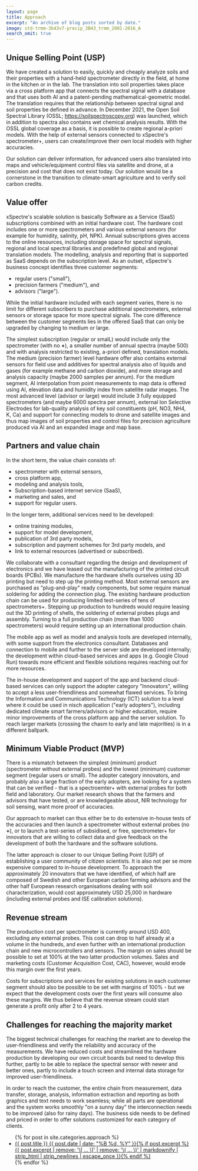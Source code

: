 ```yaml
---
layout: page
title: Approach
excerpt: "An archive of blog posts sorted by date."
image: std-trmm-3b43v7-precip_3B43_trmm_2001-2016_A
search_omit: true
---
```


## Unique Selling Point (USP)

We have created a solution to easily, quickly and cheaply analyze soils and their properties with a hand-held spectrometer directly in the field, at home in the kitchen or in the lab. The translation into soil properties takes place via a cross platform app that connects the spectral signal with a database and that uses both AI and a patent-pending mathematical-geometric model. The translation requires that the relationship between spectral signal and soil properties be defined in advance. In December 2021, the Open Soil Spectral Library (OSSL; https://soilspectroscopy.org) was launched, which in addition to spectra also contains wet chemical analysis results. With the OSSL global coverage as a basis, it is possible to create regional a-priori models. With the help of external sensors connected to xSpectre's spectrometer+, users can create/improve their own local models with higher accuracies.

Our solution can deliver information, for advanced users also translated into maps and vehicle/equipment control files via satellite and drone, at a precision and cost that does not exist today. Our solution would be a cornerstone in the transition to climate-smart agriculture and to verify soil carbon credits.

## Value offer

xSpectre's scalable solution is basically Software as a Service (SaaS) subscriptions combined with an initial hardware cost. The hardware cost includes one or more spectrometers and various external sensors (for example for humidity, salinity, pH, NPK). Annual subscriptions gives access to the online resources, including storage space for spectral signals, regional and local spectral libraries and predefined global and regional translation models. The modelling, analysis and reporting that is supported as SaaS depends on the subscription level. As an outset, xSpectre's business concept identifies three customer segments:

- regular users ("small"),
- precision farmers ("medium"), and
- advisors ("large").

While the initial hardware included with each segment varies, there is no limit for different subscribers to purchase additional spectrometers, external sensors or storage space for more spectral signals. The core difference between the customer segments lies in the offered SaaS  that can only be upgraded by changing to medium or large.  

The simplest subscription (regular or smalL) would include only the spectrometer (with no **+**), a smaller number of annual spectra (maybe 500) and with analysis restricted to existing, a-priori defined, translation models. The medium (precision farmer) level hardware offer also contains external sensors for field use and additives for spectral analysis also of liquids and gases (for example methane and carbon dioxide), and more storage and analysis capacity (maybe 2000 samples per annum). For the medium segment, AI interpolation from point measurements to map data is offered using AI, elevation data and humidity index from satellite radar images. The most advanced level (advisor or large) would include 3 fully equipped spectrometers (and maybe 6000 spectra per annum), external Ion Selective Electrodes for lab-quality analysis of key soil constituents (pH, NO3, NH4, K, Ca) and support for connecting models to drone and satellite images and thus map images of soil properties and control files for precision agriculture produced via AI and an expanded image and map base.

## Partners and value chain

In the short term, the value chain consists of:

- spectrometer with external sensors,
- cross platform app,
- modeling and analysis tools,
- Subscription-based internet service (SaaS),
- marketing and sales, and
- support for regular users.

In the longer term, additional services need to be developed:

- online training modules,
- support for model development,
- publication of 3rd party models,
- subscription and payment schemes for 3rd party models, and
- link to external resources (advertised or subscribed).

We collaborate with a consultant regarding the design and development of electronics and we have leased out the manufacturing of the printed circuit boards (PCBs). We manufacture the hardware shells ourselves using 3D printing but need to step up the printing method. Most external sensors are purchased as "plug-and-play" ready components, but some require manual soldering for adding the connection plug. The existing hardware production chain can be used for producing limited test-series of tens of spectrometers+. Stepping up production to hundreds would require leasing out the 3D printing of shells, the soldering of external probes plugs and assembly. Turning to a full production chain (more than 1000 spectrometers) would require setting up an international production chain.

The mobile app as well as model and analysis tools are developed internally, with some support from the electronics consultant. Databases and connection to mobile and further to the server side are developed internally; the development within cloud-based services and apps (e.g. Google Cloud Run) towards more efficient and flexible solutions requires reaching out for more resources.

The in-house development and support of the app and backend cloud-based services can only support the adopter category "Innovators", willing to accept a less user-friendliness and somewhat flawed services. To bring the Information and Communications Technology (ICT) solution to a level where it could be used in nisch application ("early adopters"), including dedicated climate smart farmers/advisors or higher education, require minor improvements of the cross platform app and the server solution. To reach larger markets (crossing the chasm to early and late majorities) is in a different ballpark.

## Minimum Viable Product (MVP)

There is a mismatch between the simplest (minimum) product (spectrometer without external probes) and the lowest (minimum) customer segment (regular users or small). The adopter category innovators, and probably also a large fraction of the early adopters, are looking for a system that can be verified - that is a spectroemter+ with external probes for both field and laboratory. Our market research shows that the farmers and advisors that have tested, or are knowledgeable about, NIR technology for soil sensing, want more proof of accuracies.

Our approach to market can thus either be to do extensive in-house tests of the accuracies and then launch a spectrometer without external probes (no **+**), or to launch a test-series of subsidised, or free, spectrometer+ for innovators that are willing to collect data and give feedback on the development of both the hardware and the software solutions.

The latter approach is closer to our Unique Selling Point (USP) of establishing a user community of citizen scientists. It is also not per se more expensive compared to in-house development. To approach the approximately 20 innovators that we have identified, of which half are composed of Swedish and other European carbon farming advisors and the other half European research organisations dealing with soil characterization, would cost approximately USD 25,000 in hardware (including external probes and ISE calibration solutions).

## Revenue stream

The production cost per spectrometer is currently around USD 400, excluding any external probes. This cost can drop to half already at a volume in the hundreds, and even further with an international production chain and new microcontrollers and sensors. The margin on sales should be possible to set at 100% at the two latter production volumes. Sales and marketing costs (Customer Acquisition Cost, CAC), however, would erode this margin over the first years.

Costs for subscriptions and services for existing solutions in each customer segment should also be possible to be set with margins of 100% - but we expect that the development costs over the first years will consume also these margins. We thus believe that the revenue stream could start generate a profit only after 2 to 4 years.

## Challenges for reaching the majority market

The biggest technical challenges for reaching the market are to develop the user-friendliness and verify the reliability and accuracy of the measurements. We have reduced costs and streamlined the hardware production by developing our own circuit boards but need to develop this further, partly to be able to replace the spectral sensor with newer and better ones, partly to include a touch screen and internal data storage for improved user-friendliness.

In order to reach the customer, the entire chain from measurement, data transfer, storage, analysis, information extraction and reporting as both graphics and text needs to work seamless; while all parts are operational and the system works smoothly "on a sunny day" the interconnection needs to be improved (also for rainy days). The business side needs to be defined and priced in order to offer solutions customized for each category of clients.


<ul class="post-list">
{% for post in site.categories.approach %}
  <li><article><a href="{{ site.url }}{{ post.url }}">{{ post.title }} <span class="entry-date"><time datetime="{{ post.date | date_to_xmlschema }}">{{ post.date | date: "%B %d, %Y" }}</time></span>{% if post.excerpt %} <span class="excerpt">{{ post.excerpt | remove: '\[ ... \]' | remove: '\( ... \)' | markdownify | strip_html | strip_newlines | escape_once }}</span>{% endif %}</a></article></li>
{% endfor %}
</ul>
